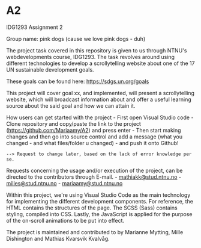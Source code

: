 # A2
IDG1293 Assignment 2

Group name: pink dogs (cause we love pink dogs - duh)

The project task covered in this repository is given to us through NTNU's webdevelopments course, IDG1293. The task revolves around using different technologies to develop a scrollytelling website about one of the 17 UN sustainable development goals.

These goals can be found here: https://sdgs.un.org/goals

This project will cover goal xx, and implemented, will present a scrollytelling website, which will broadcast information about and offer a useful learning source about the said goal and how we can attain it.

How users can get started with the project
    - First open Visual Studio code
    - Clone repository and copy/paste the link to the project (https://github.com/Mariaamy/A2) and press enter
    - Then start making changes and then go into source control and add a message (what you changed - and what files/folder u changed)
    - and push it onto Github!

    --> Request to change later, based on the lack of error knowledge per se.

Requests concerning the usage and/or execution of the project, can be directed to the contributors through E-mail. 
        - mathiakk@stud.ntnu.no
        - milles@stud.ntnu.no
        - mariaamy@stud.ntnu.no

Within this project, we're using Visual Studio Code as the main technology for implementing the different development components. For reference, the HTML contains the structures of the page. The SCSS (Sass) contains styling, compiled into CSS. Lastly, the JavaScript is applied for the purpose of the on-scroll animations to be put into effect.

The project is maintained and contributed to by Marianne Mytting, Mille Dishington and Mathias Kvarsvik Kvalvåg.
